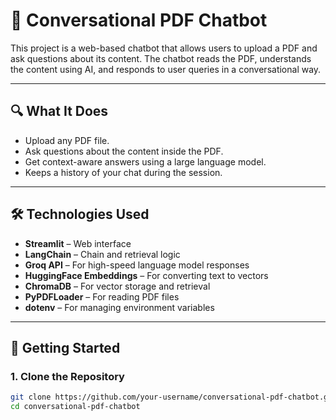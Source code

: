 # 📄 Conversational PDF Chatbot

This project is a web-based chatbot that allows users to upload a PDF and ask questions about its content. The chatbot reads the PDF, understands the content using AI, and responds to user queries in a conversational way.

---

## 🔍 What It Does

- Upload any PDF file.
- Ask questions about the content inside the PDF.
- Get context-aware answers using a large language model.
- Keeps a history of your chat during the session.

---

## 🛠️ Technologies Used

- **Streamlit** – Web interface
- **LangChain** – Chain and retrieval logic
- **Groq API** – For high-speed language model responses
- **HuggingFace Embeddings** – For converting text to vectors
- **ChromaDB** – For vector storage and retrieval
- **PyPDFLoader** – For reading PDF files
- **dotenv** – For managing environment variables

---

## 🚀 Getting Started

### 1. Clone the Repository
```bash
git clone https://github.com/your-username/conversational-pdf-chatbot.git
cd conversational-pdf-chatbot

